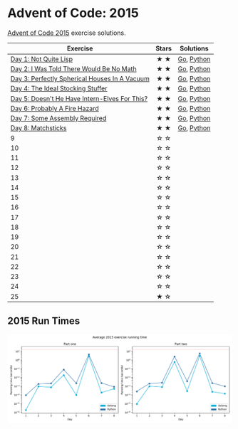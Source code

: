 # Advent of Code: 2015

[Advent of Code 2015](https://adventofcode.com/2015) exercise solutions.

<!-- ★ ☆ -->

| Exercise                                             | Stars | Solutions              |
|------------------------------------------------------|:-----:|------------------------|
| [Day 1: Not Quite Lisp][rm1]                         |  ★ ★  | [Go][g1], [Python][p1] |
| [Day 2: I Was Told There Would Be No Math][rm2]      |  ★ ★  | [Go][g2], [Python][p2] |
| [Day 3: Perfectly Spherical Houses In A Vacuum][rm3] |  ★ ★  | [Go][g3], [Python][p3] |
| [Day 4: The Ideal Stocking Stuffer][rm4]             |  ★ ★  | [Go][g4], [Python][p4] |
| [Day 5: Doesn't He Have Intern-Elves For This?][rm5] |  ★ ★  | [Go][g5], [Python][p5] |
| [Day 6: Probably A Fire Hazard][rm6]                 |  ★ ★  | [Go][g6], [Python][p6] |
| [Day 7: Some Assembly Required][rm7]                 |  ★ ★  | [Go][g7], [Python][p7] |
| [Day 8: Matchsticks][rm8]                            |  ★ ★  | [Go][g8], [Python][p8] |
| 9                                                    |  ☆ ☆  |                        |
| 10                                                   |  ☆ ☆  |                        |
| 11                                                   |  ☆ ☆  |                        |
| 12                                                   |  ☆ ☆  |                        |
| 13                                                   |  ☆ ☆  |                        |
| 14                                                   |  ☆ ☆  |                        |
| 15                                                   |  ☆ ☆  |                        |
| 16                                                   |  ☆ ☆  |                        |
| 17                                                   |  ☆ ☆  |                        |
| 18                                                   |  ☆ ☆  |                        |
| 19                                                   |  ☆ ☆  |                        |
| 20                                                   |  ☆ ☆  |                        |
| 21                                                   |  ☆ ☆  |                        |
| 22                                                   |  ☆ ☆  |                        |
| 23                                                   |  ☆ ☆  |                        |
| 24                                                   |  ☆ ☆  |                        |
| 25                                                   |  ★ ☆  |                        |

## 2015 Run Times

![2015 exercise run-time graphs](run-times.png)

[rm1]: 01-notQuiteLisp/README.md
[g1]: 01-notQuiteLisp/go
[p1]: 01-notQuiteLisp/py
[rm2]: 02-iWasToldThereWouldBeNoMath/README.md
[g2]: 02-iWasToldThereWouldBeNoMath/go
[p2]: 02-iWasToldThereWouldBeNoMath/py
[rm3]: 03-perfectlySphericalHousesInAVacuum/README.md
[g3]: 03-perfectlySphericalHousesInAVacuum/go
[p3]: 03-perfectlySphericalHousesInAVacuum/py
[rm4]: 04-theIdealStockingStuffer/README.md
[g4]: 04-theIdealStockingStuffer/go
[p4]: 04-theIdealStockingStuffer/py
[rm5]: 05-doesntHeHaveIntern-ElvesForThis/README.md
[g5]: 05-doesntHeHaveIntern-ElvesForThis/go
[p5]: 05-doesntHeHaveIntern-ElvesForThis/py
[rm6]: 06-probablyAFireHazard/README.md
[g6]: 06-probablyAFireHazard/go
[p6]: 06-probablyAFireHazard/py
[rm7]: 07-someAssemblyRequired/README.md
[g7]: 07-someAssemblyRequired/go
[p7]: 07-someAssemblyRequired/py
[rm8]: 08-matchsticks/README.md
[g8]: 08-matchsticks/go
[p8]: 08-matchsticks/py
